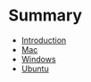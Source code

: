 # Summary

* [Introduction](README.md)
* [Mac](chapter1.md)
* [Windows](windows.md)
* [Ubuntu](ubuntu.md)

